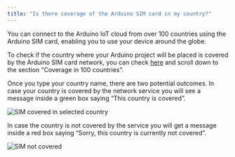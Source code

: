 ```yaml
---
title: "Is there coverage of the Arduino SIM card in my country?"
---
```


You can connect to the Arduino IoT cloud from over 100 countries using the Arduino SIM card, enabling you to use your device around the globe.

To check if the country where your Arduino project will be placed is covered by the Arduino SIM card network, you can check [here](https://store.arduino.cc/digital/sim#) and scroll down to the section “Coverage in 100 countries”.

Once you type your country name, there are two potential outcomes. In case your country is covered by the network service you will see a message inside a green box saying “This country is covered”.

![SIM covered in selected country](img/SIM_covered.png "SIM covered in selected country")

In case the country is not covered by the service you will get a message inside a red box saying “Sorry, this country is currently not covered”.

![SIM not covered](img/SIM_notCovered.png "SIM not covered")
